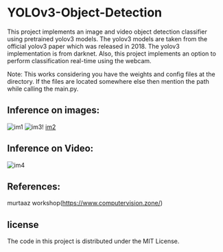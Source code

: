 # YOLOv3-Object-Detection

This project implements an image and video object detection classifier using pretrained yolov3 models. The yolov3 models are taken from the official yolov3 paper which was released in 2018. The yolov3 implementation is from darknet. Also, this project implements an option to perform classification real-time using the webcam.

Note: This works considering you have the weights and config files at the  directory.
If the files are located somewhere else then mention the path while calling the main.py.


## Inference on images:
![im1](https://user-images.githubusercontent.com/76062756/135266661-df1be78d-49d2-44d3-8ac4-34e7dbdbeffe.png)
![im3](https://user-images.githubusercontent.com/76062756/135266672-4b455f73-de25-47fb-aa3a-fbfe7806525a.png)!
[im2](https://user-images.githubusercontent.com/76062756/135266717-6259bc94-d391-470d-af0f-c4f24cceab16.png)

## Inference on Video:
 
![im4](https://user-images.githubusercontent.com/76062756/135266891-112b4c6a-5626-4dff-af98-11ec7db3e4e4.png)

## References:
murtaaz workshop(https://www.computervision.zone/)

## license
The code in this project is distributed under the MIT License.
